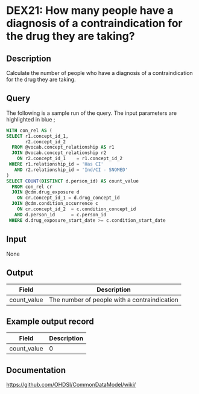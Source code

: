 <!---
Group:drug exposure
Name:DEX21 How many people have a diagnosis of a contraindication for the drug they are taking?
Author:Patrick Ryan
CDM Version: 5.3
-->

# DEX21: How many people have a diagnosis of a contraindication for the drug they are taking?

## Description
Calculate the number of people who have a diagnosis of a contraindication for the drug they are taking.

## Query
The following is a sample run of the query. The input parameters are highlighted in  blue  ;


```sql
WITH con_rel AS (
SELECT r1.concept_id_1,
       r2.concept_id_2
  FROM @vocab.concept_relationship AS r1
  JOIN @vocab.concept_relationship r2
    ON r2.concept_id_1    = r1.concept_id_2
 WHERE r1.relationship_id = 'Has CI'
   AND r2.relationship_id = 'Ind/CI - SNOMED'
)
SELECT COUNT(DISTINCT d.person_id) AS count_value
  FROM con_rel cr
  JOIN @cdm.drug_exposure d
    ON cr.concept_id_1 = d.drug_concept_id
  JOIN @cdm.condition_occurrence c
    ON cr.concept_id_2  = c.condition_concept_id
   AND d.person_id      = c.person_id
 WHERE d.drug_exposure_start_date >= c.condition_start_date
```

## Input
None

## Output

|  Field |  Description |
| --- | --- |
| count_value | The number of people with a contraindication |

## Example output record

|  Field |  Description |
| --- | --- |
| count_value | 0 |

## Documentation
https://github.com/OHDSI/CommonDataModel/wiki/
